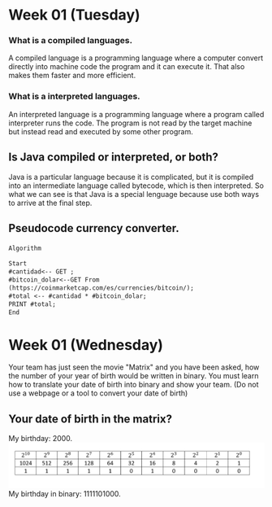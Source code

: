 # Week 01 (Tuesday)
### What is a compiled languages.
A compiled language is a programming language where a computer convert directly into machine code  the program and it can execute it. That also makes them faster and more efficient.
### What is a interpreted languages.
An interpreted language is a programming language where a program called interpreter runs the code. The program is not read by the target machine but instead read and executed by some other program.
## Is Java compiled or interpreted, or both?
Java is a particular language because it is complicated, but it is compiled into an intermediate language called bytecode, which is then interpreted. So what we can see is that Java is a special lenguage because use both ways to arrive at the final step.
## Pseudocode currency converter.
`Algorithm`
```
Start
#cantidad<-- GET ;
#bitcoin_dolar<--GET From (https://coinmarketcap.com/es/currencies/bitcoin/);
#total <-- #cantidad * #bitcoin_dolar;
PRINT #total;
End

```
# Week 01 (Wednesday)
Your team has just seen the movie "Matrix" and you have been asked, how the number of your year of birth would be written in binary. You must learn how to translate your date of birth into binary and show your team. (Do not use a webpage or a tool to convert your date of birth)
## Your date of birth in the matrix?
My birthday: 2000.
![This is an Image](https://raw.githubusercontent.com/alirioCorea/core-code-from-scratch-readme/main/Screenshot%202022-04-06%20195424.png)
My birthday in binary: 1111101000.
